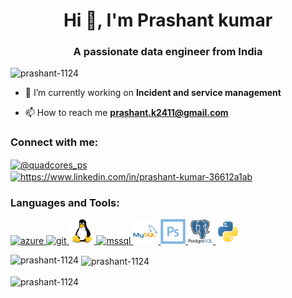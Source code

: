 <h1 align="center">Hi 👋, I'm Prashant kumar</h1>
<h3 align="center">A passionate data engineer from India</h3>

<p align="left"> <img src="https://komarev.com/ghpvc/?username=prashant-1124&label=Profile%20views&color=0e75b6&style=flat" alt="prashant-1124" /> </p>

- 🔭 I’m currently working on **Incident and service management**

- 📫 How to reach me **prashant.k2411@gmail.com**

<h3 align="left">Connect with me:</h3>
<p align="left">
<a href="https://twitter.com/@quadcores_ps" target="blank"><img align="center" src="https://raw.githubusercontent.com/rahuldkjain/github-profile-readme-generator/master/src/images/icons/Social/twitter.svg" alt="@quadcores_ps" height="30" width="40" /></a>
<a href="https://linkedin.com/in/https://www.linkedin.com/in/prashant-kumar-36612a1ab" target="blank"><img align="center" src="https://raw.githubusercontent.com/rahuldkjain/github-profile-readme-generator/master/src/images/icons/Social/linked-in-alt.svg" alt="https://www.linkedin.com/in/prashant-kumar-36612a1ab" height="30" width="40" /></a>
</p>

<h3 align="left">Languages and Tools:</h3>
<p align="left"> <a href="https://azure.microsoft.com/en-in/" target="_blank" rel="noreferrer"> <img src="https://www.vectorlogo.zone/logos/microsoft_azure/microsoft_azure-icon.svg" alt="azure" width="40" height="40"/> </a> <a href="https://git-scm.com/" target="_blank" rel="noreferrer"> <img src="https://www.vectorlogo.zone/logos/git-scm/git-scm-icon.svg" alt="git" width="40" height="40"/> </a> <a href="https://www.linux.org/" target="_blank" rel="noreferrer"> <img src="https://raw.githubusercontent.com/devicons/devicon/master/icons/linux/linux-original.svg" alt="linux" width="40" height="40"/> </a> <a href="https://www.microsoft.com/en-us/sql-server" target="_blank" rel="noreferrer"> <img src="https://www.svgrepo.com/show/303229/microsoft-sql-server-logo.svg" alt="mssql" width="40" height="40"/> </a> <a href="https://www.mysql.com/" target="_blank" rel="noreferrer"> <img src="https://raw.githubusercontent.com/devicons/devicon/master/icons/mysql/mysql-original-wordmark.svg" alt="mysql" width="40" height="40"/> </a> <a href="https://www.photoshop.com/en" target="_blank" rel="noreferrer"> <img src="https://raw.githubusercontent.com/devicons/devicon/master/icons/photoshop/photoshop-line.svg" alt="photoshop" width="40" height="40"/> </a> <a href="https://www.postgresql.org" target="_blank" rel="noreferrer"> <img src="https://raw.githubusercontent.com/devicons/devicon/master/icons/postgresql/postgresql-original-wordmark.svg" alt="postgresql" width="40" height="40"/> </a> <a href="https://www.python.org" target="_blank" rel="noreferrer"> <img src="https://raw.githubusercontent.com/devicons/devicon/master/icons/python/python-original.svg" alt="python" width="40" height="40"/> </a> </p>

<p><img align="left" src="https://github-readme-stats.vercel.app/api/top-langs?username=prashant-1124&show_icons=true&locale=en&layout=compact" alt="prashant-1124" /></p>

<p>&nbsp;<img align="center" src="https://github-readme-stats.vercel.app/api?username=prashant-1124&show_icons=true&locale=en" alt="prashant-1124" /></p>

<p><img align="center" src="https://github-readme-streak-stats.herokuapp.com/?user=prashant-1124&" alt="prashant-1124" /></p>

